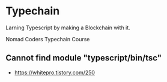 # Typechain

Larning Typescript by making a Blockchain with it.

Nomad Coders Typechain Course

## Cannot find module "typescript/bin/tsc"

- https://whitepro.tistory.com/250